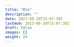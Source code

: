 ```yaml
---
title: "Ble"
description: ""
date: 2023-08-10T15:07:38Z
lastmod: 2023-08-10T15:07:38Z
draft: false
images: []
weight: 20
---
```

